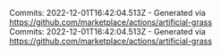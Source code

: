 Commits: 2022-12-01T16:42:04.513Z - Generated via https://github.com/marketplace/actions/artificial-grass
<br>
Commits: 2022-12-01T16:42:04.513Z - Generated via https://github.com/marketplace/actions/artificial-grass
<br>
